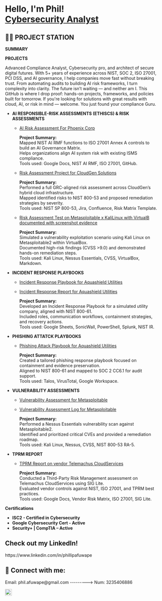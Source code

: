 <h1>Hello, I'm Phil! <br/><a href="https://www.linkedin.com/in/phillipafuwape">Cybersecurity Analyst</a></h1>

<h2>👨‍💻 PROJECT STATION </h2>
 <b>SUMMARY</b>
 
 <b>PROJECTS</b>
 
Advanced Compliance Analyst, Cybersecurity pro, and architect of secure digital futures. With 5+ years of experience across NIST, SOC 2, ISO 27001, PCI DSS, and AI governance, I help companies move fast without breaking trust. From automating audits to building AI risk frameworks, I turn complexity into clarity. The future isn’t waiting — and neither am I. This GitHub is where I drop proof: hands-on projects, frameworks, and policies built for tomorrow. If you're looking for solutions with great results with cloud, AI, or risk in mind — welcome. You just found your compliance Guru.




 - <b>AI RESPONSIBLE-RISK ASSESSMENTS (ETHISCS) & RISK ASSESSMENTS </b>

   - [AI Risk Assessment For Phoenix Corp](https://docs.google.com/document/d/1cgijqWHWwSNIh322nh-NwI9FA69DK9xkwJVOgtXC0EU/edit?usp=sharing)
 
      **Project Summary:**  
      Mapped NIST AI RMF functions to ISO 27001 Annex A controls to build an AI Governance Matrix.  
      Helps organizations align AI system risk with existing ISMS compliance.  
      Tools used: Google Docs, NIST AI RMF, ISO 27001, GitHub.
   
   - [Risk Assessment Project for CloudGen Solutions](https://docs.google.com/spreadsheets/d/1XlJKVuStoujkLpREekX9Y__ZaLZq56ab_Ym5-PBFRjo/edit?usp=sharing)

      **Project Summary:**  
      Performed a full GRC-aligned risk assessment across CloudGen’s hybrid cloud infrastructure.  
      Mapped identified risks to NIST 800-53 and proposed remediation strategies by severity.  
      Tools used: NIST SP 800-53, Jira, Confluence, Risk Matrix Template.

   - [Risk Assessment Test on Metasploitable x KaliLinux with VirtualB documented with screenshot evidence](https://docs.google.com/spreadsheets/d/1wRaHV_v_BciwgdR4RwXHJ415VLV9R49LGn_cGN4wmng/edit?usp=sharing)

       **Project Summary:**  
       Simulated a vulnerability exploitation scenario using Kali Linux on Metasploitable2 within VirtualBox.  
       Documented high-risk findings (CVSS >9.0) and demonstrated hands-on remediation steps.  
       Tools used: Kali Linux, Nessus Essentials, CVSS, VirtualBox, Markdown.


   


- <b>INCIDENT RESPONSE PLAYBOOKS</b>

   - [Incident Response Playbook for Aquashield Utilities](https://docs.google.com/spreadsheets/d/1HA0Ttiu3PPXXYdwGCRuhqXv3nktYkGx7X9Gfxc0tUjM/edit?usp=sharing)
   - [Incident Response Report for Aquashield Utilities](https://docs.google.com/spreadsheets/d/1HA0Ttiu3PPXXYdwGCRuhqXv3nktYkGx7X9Gfxc0tUjM/edit?usp=sharing)

     **Project Summary:**  
     Developed an Incident Response Playbook for a simulated utility company, aligned with NIST 800-61.  
     Included roles, communication workflows, containment strategies, and recovery actions.  
     Tools used: Google Sheets, SonicWall, PowerShell, Splunk, NIST IR.

 
    
- <b>PHISHING ATTATCK PLAYBOOKS </b>

  - [Phishing Attack Playbook for  Aquashield Utilities](https://docs.google.com/spreadsheets/d/1XlJKVuStoujkLpREekX9Y__ZaLZq56ab_Ym5-PBFRjo/edit?usp=sharing)

     **Project Summary:**  
     Created a tailored phishing response playbook focused on containment and evidence preservation.  
     Aligned to NIST 800-61 and mapped to SOC 2 CC6.1 for audit support.  
     Tools used: Talos, VirusTotal, Google Workspace.

  
- <b>VULNERABILITY ASSESSMENTS </b>

   - [Vulnerability Assessment for Metasploitable](https://docs.google.com/document/d/1Eo9i4TMJOlZhw9zOTtN9zkz0pajjplMw-DMXgHRu1Eo/edit?usp=sharing)
   - [Vulnerability Assessment Log for Metasploitable](https://docs.google.com/document/d/1Eo9i4TMJOlZhw9zOTtN9zkz0pajjplMw-DMXgHRu1Eo/edit?usp=sharing)
 
     **Project Summary:**  
     Performed a Nessus Essentials vulnerability scan against Metasploitable2.  
     Identified and prioritized critical CVEs and provided a remediation roadmap.  
     Tools used: Kali Linux, Nessus, CVSS, NIST 800-53 RA-5.

  
- <b>TPRM REPORT </b>

  - [TPRM Report on vendor Telemachus CloudServices](https://docs.google.com/document/d/1SjItRv4jofvFL1U3pqhsKAO_uK5aq9Q1ur6crt36et0/edit?usp=sharing)

    **Project Summary:**  
    Conducted a Third-Party Risk Management assessment on Telemachus CloudServices using SIG Lite.  
    Evaluated vendor controls against NIST, ISO 27001, and TPRM best practices.  
    Tools used: Google Docs, Vendor Risk Matrix, ISO 27001, SIG Lite.

 
 <b>Certifications</b>
   - <b> ISC2 - Certified in Cybersecurity</b>
   - <b> Google Cybersecurity Cert - Active</b>
   - <b> Security+ | CompTIA – Active</b>
  
<h2> Check out my LinkedIn! </h2>
 https://www.linkedin.com/in/phillipafuwape


<h2> 🤳 Connect with me:</h2>
Email: phil.afuwape@gmail.com --------->       Num: 3235406886 


[<img align="left" alt="JoshMadakor | LinkedIn" width="22px" src="https://cdn.jsdelivr.net/npm/simple-icons@v3/icons/linkedin.svg" />][linkedin]



[linkedin]: https://www.linkedin.com/in/phillipafuwape

<!--
**joshmadakor1/joshmadakor1** is a ✨ _special_ ✨ repository because its `README.md` (this file) appears on your GitHub profile.

Here are some ideas to get you started:

- 🔭 I’m currently working on ...
- 🌱 I’m currently learning ...
- 👯 I’m looking to collaborate on ...
- 🤔 I’m looking for help with ...
- 💬 Ask me about ...
- 📫 How to reach me: ...
- 😄 Pronouns: ...
- ⚡ Fun fact: ...
-->
